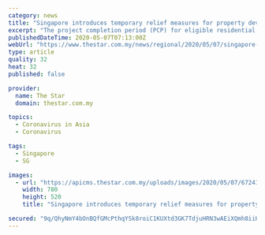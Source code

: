 ```yaml
---
category: news
title: "Singapore introduces temporary relief measures for property developers, home-buyers of projects disrupted by Covid-19"
excerpt: "The project completion period (PCP) for eligible residential, commercial and industrial developments will be extended by six months with immediate effect. That means if the projects were originally required to be completed on Feb 1,"
publishedDateTime: 2020-05-07T07:13:00Z
webUrl: "https://www.thestar.com.my/news/regional/2020/05/07/singapore-introduces-temporary-relief-measures-for-property-developers-home-buyers-of-projects-disrupted-by-covid-19"
type: article
quality: 32
heat: 32
published: false

provider:
  name: The Star
  domain: thestar.com.my

topics:
  - Coronavirus in Asia
  - Coronavirus

tags:
  - Singapore
  - SG

images:
  - url: "https://apicms.thestar.com.my/uploads/images/2020/05/07/672419.jpg"
    width: 780
    height: 520
    title: "Singapore introduces temporary relief measures for property developers, home-buyers of projects disrupted by Covid-19"

secured: "9q/QhyNmY4bOnBQfGMcPthqYSk8roiC1KUXtd3GK7TdjuHRN3wAEiXQmh8iiHBLwT8GsgiIbIZ/uqst4hPEdWH/IfX1hB8Ddw19e83xG7EIijJS6OakT01i6YWEybnkky+32jz5ce/ZQIUodJ0MAhBusTiG9TxO99Lqc9/QN8rsha2N3boAvOCt5lZSvYqi4e205B4Pi7PLBDnT1ZqhAOSV3sGp0rAO46drfcv0Zq+cEa6jrT25VasQ8FAt86btfZtvNn7j4zTWeNdSA4P2HNCjDC24cyKLaGQ2xjJ2E0z0Q1ZYlJmxP+quDbw5L/3Mb;TlFDz0TZgKxNtr/Ac6FY1A=="
---
```


